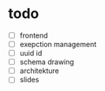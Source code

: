 # todo

- [ ] frontend
- [ ] exepction management
- [ ] uuid id 
- [ ] schema drawing
- [ ] architekture
- [ ] slides